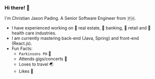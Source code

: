 ### Hi there! 👋

I'm Christian Jason Pading. A Senior Software Engineer from :philippines:.

- I have experienced working on :post_office: real estate, :bank: banking, :department_store: retail and :hospital: health care industries.
- I am currently mastering back-end (Java, Spring) and front-end (React.js).
- Fun Facts:
  - `Parkinsons PH` :microphone:
  - Attends gigs/concerts :metal:
  - Loves to travel :earth_asia:
  - Likes :dog:



<!--
**cjpading/cjpading** is a ✨ _special_ ✨ repository because its `README.md` (this file) appears on your GitHub profile.

Here are some ideas to get you started:

- 🔭 I’m currently working on ...
- 🌱 I’m currently learning ...
- 👯 I’m looking to collaborate on ...
- 🤔 I’m looking for help with ...
- 💬 Ask me about ...
- 📫 How to reach me: ...
- 😄 Pronouns: ...
- ⚡ Fun fact: ...
-->
